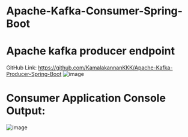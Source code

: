 # Apache-Kafka-Consumer-Spring-Boot

# Apache kafka producer endpoint
GitHub Link: https://github.com/KamalakannanKKK/Apache-Kafka-Producer-Spring-Boot
![image](https://github.com/user-attachments/assets/8540eea4-be16-4693-a3d4-4f048a21d25c)

# Consumer Application Console Output:
![image](https://github.com/user-attachments/assets/2ad3bb4f-8545-496a-8853-5a02993fd7ea)

